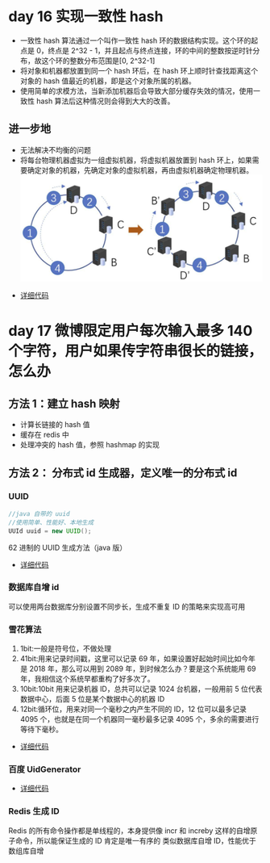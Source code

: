 # day 16 实现一致性 hash

- 一致性 hash 算法通过一个叫作一致性 hash 环的数据结构实现。这个环的起点是 0，终点是 2^32 - 1，并且起点与终点连接，环的中间的整数按逆时针分布，故这个环的整数分布范围是[0, 2^32-1]
- 将对象和机器都放置到同一个 hash 环后，在 hash 环上顺时针查找距离这个对象的 hash 值最近的机器，即是这个对象所属的机器。
- 使用简单的求模方法，当新添加机器后会导致大部分缓存失效的情况，使用一致性 hash 算法后这种情况则会得到大大的改善。

## 进一步地

- 无法解决不均衡的问题
- 将每台物理机器虚拟为一组虚拟机器，将虚拟机器放置到 hash 环上，如果需要确定对象的机器，先确定对象的虚拟机器，再由虚拟机器确定物理机器。
  ![Image text](https://raw.githubusercontent.com/laniakea001/java-day-learn/master/src/main/resources/static/readMeImage/一致性hash算法.jpg)

* [详细代码](https://github.com/laniakea001/java-day-learn/tree/master/src/main/java/com/hjj/daylearn/javadaylearn/day16_hash)

# day 17 微博限定用户每次输入最多 140 个字符，用户如果传字符串很长的链接，怎么办

## 方法 1：建立 hash 映射

- 计算长链接的 hash 值
- 缓存在 redis 中
- 处理冲突的 hash 值，参照 hashmap 的实现

## 方法 2： 分布式 id 生成器，定义唯一的分布式 id

### UUID

```java
//java 自带的 uuid
//使用简单、性能好、本地生成
UUId uuid = new UUID();
```

62 进制的 UUID 生成方法（java 版）

- [详细代码](https://github.com/laniakea001/java-day-learn/tree/master/src/main/java/com/hjj/daylearn/javadaylearn/day17_uuid)

### 数据库自增 id

可以使用两台数据库分别设置不同步长，生成不重复 ID 的策略来实现高可用

### 雪花算法

1. 1bit:一般是符号位，不做处理
2. 41bit:用来记录时间戳，这里可以记录 69 年，如果设置好起始时间比如今年是 2018 年，那么可以用到 2089 年，到时候怎么办？要是这个系统能用 69 年，我相信这个系统早都重构了好多次了。
3. 10bit:10bit 用来记录机器 ID，总共可以记录 1024 台机器，一般用前 5 位代表数据中心，后面 5 位是某个数据中心的机器 ID
4. 12bit:循环位，用来对同一个毫秒之内产生不同的 ID，12 位可以最多记录 4095 个，也就是在同一个机器同一毫秒最多记录 4095 个，多余的需要进行等待下毫秒。

- [详细代码](https://github.com/laniakea001/java-day-learn/tree/master/src/main/java/com/hjj/daylearn/javadaylearn/day17_uuid)

### 百度 UidGenerator

- [详细代码](https://github.com/baidu/uid-generator)

### Redis 生成 ID

Redis 的所有命令操作都是单线程的，本身提供像 incr 和 increby 这样的自增原子命令，所以能保证生成的 ID 肯定是唯一有序的
类似数据库自增 ID，性能优于数组库自增
